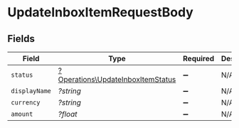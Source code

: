 # UpdateInboxItemRequestBody


## Fields

| Field                                                                                 | Type                                                                                  | Required                                                                              | Description                                                                           |
| ------------------------------------------------------------------------------------- | ------------------------------------------------------------------------------------- | ------------------------------------------------------------------------------------- | ------------------------------------------------------------------------------------- |
| `status`                                                                              | [?Operations\UpdateInboxItemStatus](../../Models/Operations/UpdateInboxItemStatus.md) | :heavy_minus_sign:                                                                    | N/A                                                                                   |
| `displayName`                                                                         | *?string*                                                                             | :heavy_minus_sign:                                                                    | N/A                                                                                   |
| `currency`                                                                            | *?string*                                                                             | :heavy_minus_sign:                                                                    | N/A                                                                                   |
| `amount`                                                                              | *?float*                                                                              | :heavy_minus_sign:                                                                    | N/A                                                                                   |
